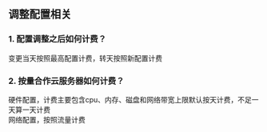 ## 调整配置相关
### 1. 配置调整之后如何计费？ 
变更当天按照最高配置计费，转天按照新配置计费

### 2. 按量合作云服务器如何计费？
硬件配置，计费主要包含cpu、内存、磁盘和网络带宽上限默认按天计费，不足一天算一天计费  
网络配置，按照流量计费


